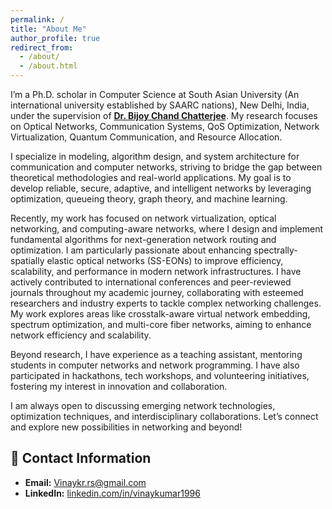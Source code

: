```yaml
---
permalink: /
title: "About Me"
author_profile: true
redirect_from: 
  - /about/
  - /about.html
---
```

I’m a Ph.D. scholar in Computer Science at South Asian University (An international university established by SAARC nations), New Delhi, India, under the supervision of [**Dr. Bijoy Chand Chatterjee**](https://www.bijoycc.site/). My research focuses on Optical Networks, Communication Systems, QoS Optimization, Network Virtualization, Quantum Communication, and Resource Allocation.  

I specialize in modeling, algorithm design, and system architecture for communication and computer networks, striving to bridge the gap between theoretical methodologies and real-world applications. My goal is to develop reliable, secure, adaptive, and intelligent networks by leveraging optimization, queueing theory, graph theory, and machine learning.  

Recently, my work has focused on network virtualization, optical networking, and computing-aware networks, where I design and implement fundamental algorithms for next-generation network routing and optimization. I am particularly passionate about enhancing spectrally-spatially elastic optical networks (SS-EONs) to improve efficiency, scalability, and performance in modern network infrastructures.
I have actively contributed to international conferences and peer-reviewed journals throughout my academic journey, collaborating with esteemed researchers and industry experts to tackle complex networking challenges. My work explores areas like crosstalk-aware virtual network embedding, spectrum optimization, and multi-core fiber networks, aiming to enhance network efficiency and scalability.

Beyond research, I have experience as a teaching assistant, mentoring students in computer networks and network programming. I have also participated in hackathons, tech workshops, and volunteering initiatives, fostering my interest in innovation and collaboration.

I am always open to discussing emerging network technologies, optimization techniques, and interdisciplinary collaborations. Let’s connect and explore new possibilities in networking and beyond!

## 📩 Contact Information  

- **Email:** [Vinaykr.rs@gmail.com](mailto:Vinaykr.rs@gmail.com)  
- **LinkedIn:** [linkedin.com/in/vinaykumar1996](https://www.linkedin.com/in/vinaykumar1996/)
